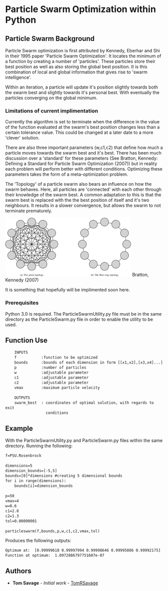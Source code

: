 # Particle Swarm Optimization within Python

## Particle Swarm Background
Particle Swarm optimization is first attributed by Kennedy, Eberhar and Shi in their 1995 paper 'Particle Swarm Optimization'. It locates the minimum of a function by creating a number of 'particles'. These particles store their best position as well as also storing the global best position. 
It is this combination of local and global information that gives rise to 'swarm intelligence'.

Within an iteration, a particle will update it's position slightly towards both the swarm best and slightly towards it's personal best. With eventually the particles converging on the global minimum.

### Limitations of current implimentation

Currently the algorithm is set to terminate when the difference in the value of the function evaluated at the swarm's best position changes less than a certain tolerance value. 
This could be changed at a later date to a more 'clever' solution. 

There are also three important parameters (w,c1,c2) that define how much a particle moves towards the swarm best and it's best. 
There has been much discussion over a 'standard' for these parameters (See Bratton, Kennedy: Defining a Standard for Particle Swarm Optimization (2007)) but in reality each problem will perform better with different conditions. 
Optimizing these parameters takes the form of a meta-optimization problem.

The 'Topology' of a particle swarm also bears an influence on how the swarm behaves. Here, all particles are 'connected' with each other through their knowledge of the swarm best. A common adaptation to this is that the swarm best is replaced with the the best position of itself and it's two neighbours. It results in a slower convergence, but allows the swarm to not terminate prematurely. 

 <img src="https://github.com/TomRSavage/ParticleSwarm/blob/master/PSOtopology.png" width="400"> Bratton, Kennedy (2007)

It is something that hopefully will be implimented soon here.

### Prerequisites

Python 3.0 is required. The ParticleSwarmUtility.py file must be in the same directory as the ParticleSwarm.py file in order to enable the utility to be used.

## Function Use
``` 
    INPUTS
    f           :function to be optimized
    bounds      :bounds of each dimension in form [[x1,x2],[x3,x4]...]
    p           :number of particles
    w           :adjustable parameter
    c1          :adjustable parameter
    c2          :adjustable parameter
    vmax        :maximum particle velocity
    
    OUTPUTS
    swarm_best  : coordinates of optimal solution, with regards to exit
                  conditions
```

## Example

With the ParticleSwarmUtility.py and ParticleSwarm.py files within the same directory.
Running the following:
```
f=PSU.Rosenbrock

dimensions=5
dimension_bounds=[-5,5]
bounds=[0]*dimensions #creating 5 dimensional bounds
for i in range(dimensions):
    bounds[i]=dimension_bounds

p=50
vmax=4 
w=0.6 
c1=2.8
c2=1.3
tol=0.00000001

particleswarm(f,bounds,p,w,c1,c2,vmax,tol)

```
Produces the following outputs:
```
Optimum at:  [0.99999618 0.99997994 0.99998646 0.99995886 0.99992175]
Function at optimum:  1.0972886797751607e-07

```

## Authors

* **Tom Savage** - *Initial work* - [TomRSavage](https://github.com/TomRSavage)
